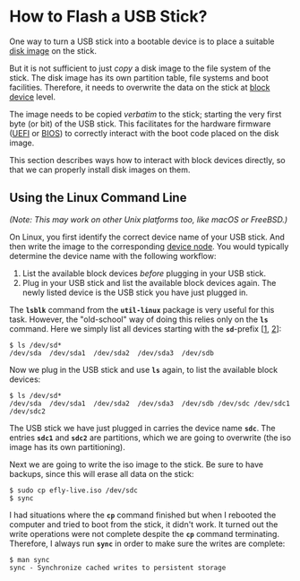 # How to Flash a USB Stick?

One way to turn a USB stick into a bootable device is to place a suitable [disk image](https://en.wikipedia.org/wiki/Disk_image) on the stick.

But it is not sufficient to just *copy* a disk image to the file system of the stick. The disk image has its own partition table, file systems and boot facilities. Therefore, it needs to overwrite the data on the stick at [block device](https://unix.stackexchange.com/questions/259193/what-is-a-block-device) level.

The image needs to be copied *verbatim* to the stick; starting the very first byte (or bit) of the USB stick. This facilitates for the hardware firmware ([UEFI](https://en.wikipedia.org/wiki/Unified_Extensible_Firmware_Interface) or [BIOS](https://en.wikipedia.org/wiki/BIOS)) to correctly interact with the boot code placed on the disk image.

This section describes ways how to interact with block devices directly, so that we can properly install disk images on them.

## Using the Linux Command Line
*(Note: This may work on other Unix platforms too, like macOS or FreeBSD.)*

On Linux, you first identify the correct device name of your USB stick.
And then write the image to the corresponding [device node](https://en.wikipedia.org/wiki/Device_file).
You would typically determine the device name with the following workflow:

1) List the available block devices *before* plugging in your USB stick.
2) Plug in your USB stick and list the available block devices again. The newly listed device is the USB stick you have just plugged in.

The **`lsblk`** command from the **`util-linux`** package is very useful for this task.
However, the "old-school" way of doing this relies only on the **`ls`** command.
Here we simply list all devices starting with the **`sd`**-prefix
[[1](https://superuser.com/questions/558156/what-does-dev-sda-in-linux-mean), [2](https://man7.org/linux/man-pages/man4/sd.4.html)]:

```
$ ls /dev/sd*
/dev/sda  /dev/sda1  /dev/sda2  /dev/sda3  /dev/sdb
```

Now we plug in the USB stick and use **`ls`** again, to list the available block devices:

```
$ ls /dev/sd*
/dev/sda  /dev/sda1  /dev/sda2  /dev/sda3  /dev/sdb /dev/sdc /dev/sdc1 /dev/sdc2
```

The USB stick we have just plugged in carries the device name **`sdc`**. The entries **`sdc1`** and **`sdc2`** are partitions, which we are going to overwrite (the iso image has its own partitioning).

Next we are going to write the iso image to the stick. Be sure to have backups, since this will erase all data on the stick:

```
$ sudo cp efly-live.iso /dev/sdc
$ sync
```

I had situations where the **`cp`** command finished but when I rebooted the computer and tried to boot from the stick, it didn't work.
It turned out the write operations were not complete despite the **`cp`** command terminating.
Therefore, I always run **`sync`** in order to make sure the writes are complete:

```
$ man sync
sync - Synchronize cached writes to persistent storage
```
